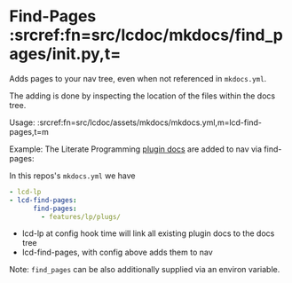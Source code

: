 # Find-Pages :srcref:fn=src/lcdoc/mkdocs/find_pages/__init__.py,t=

Adds pages to your nav tree, even when not referenced in `mkdocs.yml`.

The adding is done by inspecting the location of the files within the docs tree.


Usage: :srcref:fn=src/lcdoc/assets/mkdocs/mkdocs.yml,m=lcd-find-pages,t=m

Example: The Literate Programming [plugin docs](../lp/plugs/overview/) are added to nav via find-pages:

In this repos's `mkdocs.yml` we have

```yaml
- lcd-lp
- lcd-find-pages:
      find-pages:
        - features/lp/plugs/
```

- lcd-lp at config hook time will link all existing plugin docs to the docs tree
- lcd-find-pages, with config above adds them to nav

Note: `find_pages` can be also additionally supplied via an environ variable.
